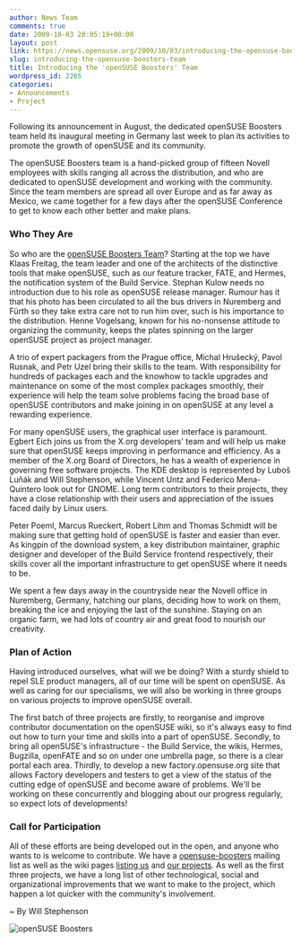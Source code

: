 ```yaml
---
author: News Team
comments: true
date: 2009-10-03 20:05:19+00:00
layout: post
link: https://news.opensuse.org/2009/10/03/introducing-the-opensuse-boosters-team/
slug: introducing-the-opensuse-boosters-team
title: Introducing the 'openSUSE Boosters' Team
wordpress_id: 2265
categories:
- Announcements
- Project
---
```


Following its announcement in August, the dedicated openSUSE Boosters team held its inaugural meeting in Germany last week to plan its activities to promote the growth of openSUSE and its community.

The openSUSE Boosters team is a hand-picked group of fifteen Novell employees with skills ranging all across the distribution, and who are dedicated to openSUSE development and working with the community.  Since the team members are spread all over Europe and as far away as Mexico, we came together for a few days after the openSUSE Conference to get to know each other better and make plans.



### Who They Are



So who are the [openSUSE Boosters Team](http://en.opensuse.org/Boosters_Team)?  Starting at the top we have Klaas Freitag, the team leader and one of the architects of the distinctive tools that make openSUSE, such as our feature tracker, FATE, and Hermes, the notification system of the Build Service.  Stephan Kulow needs no introduction due to his role as openSUSE release manager.  Rumour has it that his photo has been circulated to all the bus drivers in Nuremberg and Fürth so they take extra care not to run him over, such is his importance to the distribution.  Henne Vogelsang, known for his no-nonsense attitude to organizing the community, keeps the plates spinning on the larger openSUSE project as project manager.  

A trio of expert packagers from the Prague office, Michal Hrušecký, Pavol Rusnak, and Petr Uzel bring their skills to the team.  With responsibility for hundreds of packages each and the knowhow to tackle upgrades and maintenance on some of the most complex packages smoothly, their experience will help the team solve problems facing the broad base of openSUSE contributors and make joining in on openSUSE at any level a rewarding experience.

For many openSUSE users, the graphical user interface is paramount.  Egbert Eich joins us from the X.org developers' team and will help us make sure that openSUSE keeps improving in performance and efficiency.  As a member of the X.org Board of Directors, he has a wealth of experience in governing free software projects.  The KDE desktop is represented by Luboš Luňák and Will Stephenson, while Vincent Untz and Federico Mena-Quintero look out for GNOME.  Long term contributors to their projects, they have a close relationship with their users and appreciation of the issues faced daily by Linux users.  

Peter Poeml, Marcus Rueckert, Robert Lihm and Thomas Schmidt will be making sure that getting hold of openSUSE is faster and easier than ever.  As kingpin of the download system, a key distribution maintainer, graphic designer and developer of the Build Service frontend respectively, their skills cover all the important infrastructure to get openSUSE where it needs to be.

We spent a few days away in the countryside near the Novell office in Nuremberg, Germany, hatching our plans, deciding how to work on them, breaking the ice and enjoying the last of the sunshine.  Staying on an organic farm, we had lots of country air and great food to nourish our creativity.



### Plan of Action



Having introduced ourselves, what will we be doing?  With a sturdy shield to repel SLE product managers, all of our time will be spent on openSUSE.  As well as caring for our specialisms, we will also be working in three groups on various projects to improve openSUSE overall. 

The first batch of three projects are firstly, to reorganise and improve contributor documentation on the openSUSE wiki, so it's always easy to find out how to turn your time and skills into a part of openSUSE.  Secondly, to bring all openSUSE's infrastructure - the Build Service, the wikis, Hermes, Bugzilla, openFATE and so on under one umbrella page, so there is a clear portal each area.  Thirdly, to develop a new factory.opensuse.org site that allows Factory developers and testers to get a view of the status of the cutting edge of openSUSE and become aware of problems.  We'll be working on these concurrently and blogging about our progress regularly, so expect lots of developments!



### Call for Participation



All of these efforts are being developed out in the open, and anyone who wants to is welcome to contribute.  We have a [opensuse-boosters](http://lists.opensuse.org/opensuse-boosters/) mailing list as well as the wiki pages [listing us](http://en.opensuse.org/Boosters_Team) and [our projects](http://en.opensuse.org/Boosters_Team/Projects).  As well as the first three projects, we have a long list of other technological, social and organizational improvements that we want to make to the project, which happen a lot quicker with the community's involvement.  

~ By Will Stephenson

![openSUSE Boosters](http://www.gnome.org/~federico/news-photos/thumb/2009-09-0404-opensuse-boosters.jpg)
